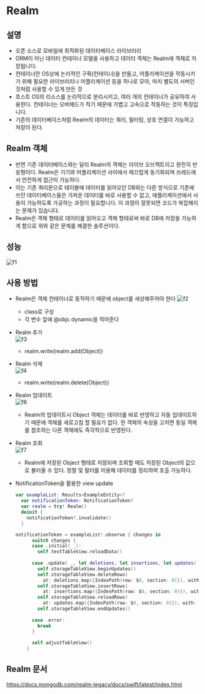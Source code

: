 # Realm

## 설명
- 오픈 소스로 모바일에 최적화된 데이터베이스 라이브러리
- ORM이 아닌 데이터 컨테이너 모델을 사용하고 데이터 객체는 Realm에 객체로 저장됩니다.
- 컨테이너란 OS상에 논리적인 구획(컨테이너)을 만들고, 어플리케이션을 작동시키기 위해 필요한 라이브러리나 어플리케이션 등을 하나로 모아, 마치 별도의 서버인 것처럼 사용할 수 있게 만든 것
- 호스트 OS의 리소스를 논리적으로 분리시키고, 여러 개의 컨테이너가 공유하여 사용한다. 컨테이너는 오버헤드가 적기 때문에 가볍고 고속으로 작동하는 것이 특징입니다.
- 기존의 데이터베이스처럼 Realm의 데이터는 쿼리, 필터링, 상호 연결이 가능하고 저장이 된다.

## Realm 객체
- 반면 기존 데이터베이스와는 달리 Realm의 객체는 라이브 오브젝트이고 완전히 반응형이다. Realm은 기기와 어플리케이션 사이에서 매끄럽게 동기화되며 쓰레드에서 안전하게 접근이 가능하다.
- 이는 기존 쿼리문으로 테이블에 데이터를 읽어오던 DB와는 다른 방식으로 기존에 쓰던 데이터베이스들은 가져온 데이터를 바로 사용할 수 없고, 애플리케이션에서 사용이 가능하도록 가공하는 과정이 필요합니다. 이 과정이 잘못되면 코드가 복잡해지는 문제가 있습니다.
- Realm은 객체 형태로 데이터를 읽어오고 객체 형태로써 바로 DB에 저장을 가능하게 함으로 위와 같은 문제를 해결한 솔루션이다.

## 성능
![f1](https://user-images.githubusercontent.com/45002556/108619724-0722ab00-746a-11eb-9210-d39838375a3e.png)

## 사용 방법
- Realm은 객체 컨테이너로 동작하기 때문에 object를 새성해주어야 한다
![f2](https://user-images.githubusercontent.com/45002556/108619726-08ec6e80-746a-11eb-8e71-4b4b37f23cb4.png)

    - class로 구성
    - 각 변수 앞에 @objc dynamic을 적어준다

- Realm 추가         
![f3](https://user-images.githubusercontent.com/45002556/108619727-09850500-746a-11eb-8d3c-6923fe986039.png)

    - realm.write{realm.add(Object)}

- Realm 삭제       
![f4](https://user-images.githubusercontent.com/45002556/108619728-0a1d9b80-746a-11eb-8f35-83221d71f1db.png)
    - realm.write{realm.delete(Object)}

- Realm 업데이트        
![f6](https://user-images.githubusercontent.com/45002556/108619729-0a1d9b80-746a-11eb-9d36-7243c8c891e3.png)

    - Realm의 업데이트시 Object 객체는 데이터를 바로 반영하고 자동 업데이트하기 때문에 객체를 새로고침 할 필요가 없다. 한 객체의 속성을 고치면 동일 객체를 참조하는 다른 객체에도 즉각적으로 반영된다.

- Realm 조회      
![f7](https://user-images.githubusercontent.com/45002556/108619730-0ab63200-746a-11eb-9d2f-6ca5df6fc649.png)

    - Realm에 저장된 Object 형태로 저장되며 조회할 때도 저장된 Object의 값으로 불러올 수 있다. 정렬 및 필터를 이용해 데이터를 정리하여 호출 가능하다.

- NotificationToken을 활용한 view update

    ```swift
    var exampleList: Results<ExampleEntity>?
      var notificationToken: NotificationToken?
      var realm = try! Realm()
      deinit {
        notificationToken?.invalidate()
      }

    notificationToken = exampleList!.observe { changes in
          switch changes {
          case .initial( _):
            self.testTableView.reloadData()
            
          case .update( _, let deletions, let insertions, let updates)
            self.storageTableView.beginUpdates()
            self.storageTableView.deleteRows(
              at: deletions.map({IndexPath(row: $0, section: 0)}), with: .automatic)
            self.storageTableView.insertRows(
              at: insertions.map({IndexPath(row: $0, section: 0)}), with: .automatic)
            self.storageTableView.reloadRows(
              at: updates.map({IndexPath(row: $0, section: 0)}), with: .automatic)
            self.storageTableView.endUpdates()
            
          case .error:
            break
          }
          
          self.adjustTableView()
        }
    ```

## Realm 문서     
https://docs.mongodb.com/realm-legacy/docs/swift/latest/index.html
